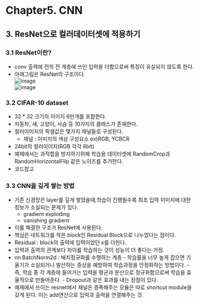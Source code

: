 # Chapter5. CNN

## 3. ResNet으로 컬러데이터셋에 적용하기
### 3.1 ResNet이란?
- conv 출력에 전의 전 계층에 쓰인 입력을 더함으로써 특징이 유실되지 않도록 한다.
- 아래그림은 ResNet의 구조이다.\
![image](https://user-images.githubusercontent.com/70633080/104994361-a3baed00-5a67-11eb-81ba-81bead3078b0.png)\
![image](https://user-images.githubusercontent.com/70633080/104994290-8a19a580-5a67-11eb-80d0-496fdd24b405.png)
### 3.2 CIFAR-10 dataset
- 32 * 32 크기의 이미지 6만개를 포함한다.
- 자동차, 새, 고양이, 사슴 등 10가지의 클래스가 존재한다.
- 컬러이미지의 픽셀값은 몇가지 채널들로 구성된다.
    - 채널 : 이미지의 색상 구성요소 ex)RGB, YCBCR
- 24bit의 컬러이미지(RGB 각각 8bit)
- 예제에서는 과적합을 방지하기위해 학습용 데이터셋에 RandomCrop과 RandomHorizontalFlip 같은 노이즈를 추가한다.
- 코드참고
### 3.3 CNN을 깊게 쌓는 방법
- 기존 신경망은 layer를 깊게 쌓았을때,학습이 진행될수록 최초 입력 이미지에 대한 정보가 소실되는 문제가 있다.
    - gradient exploding
    - vanishing gradient
- 이를 해결한 구조가 ResNet에 사용된다.
- 핵심은 네트워크를 작은 block인 Residual Block으로 나누었다는 점이다.
- Residual : block의 출력에 입력이었던 x를 더한다. 
- 입력과 출력의 관계보다 차이를 학습하는 것이 성능이 더 좋다는 가정.
- nn.BatchNorm2d : 배치정규화를 수행하는 계층
        - 학습률을 너무 높게 잡으면 기울기가 소실되거나 발산하는 증상을 예방하여 학습과정을 안정화하는 방법이다.
        - 즉, 학습 중 각 계층에 들어가는 입력을 평균과 분산으로 정규화함으로써 학습을 효율적으로 만들어준다.
        - Dropout과 같은 효과를 내는 장점이 있다.
- 예제에서 쓰이는 resnet에서 채널은 증폭해주는 모듈은 따로 shortcut module을 갖게 된다. 이는 add연산으로 입력과 출력을 연결해주는 것.
